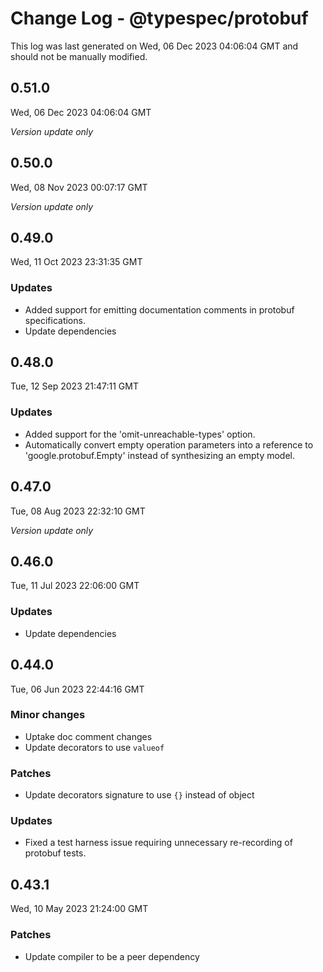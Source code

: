 # Change Log - @typespec/protobuf

This log was last generated on Wed, 06 Dec 2023 04:06:04 GMT and should not be manually modified.

## 0.51.0
Wed, 06 Dec 2023 04:06:04 GMT

_Version update only_

## 0.50.0
Wed, 08 Nov 2023 00:07:17 GMT

_Version update only_

## 0.49.0
Wed, 11 Oct 2023 23:31:35 GMT

### Updates

- Added support for emitting documentation comments in protobuf specifications.
- Update dependencies

## 0.48.0
Tue, 12 Sep 2023 21:47:11 GMT

### Updates

- Added support for the 'omit-unreachable-types' option.
- Automatically convert empty operation parameters into a reference to 'google.protobuf.Empty' instead of synthesizing an empty model.

## 0.47.0
Tue, 08 Aug 2023 22:32:10 GMT

_Version update only_

## 0.46.0
Tue, 11 Jul 2023 22:06:00 GMT

### Updates

- Update dependencies

## 0.44.0
Tue, 06 Jun 2023 22:44:16 GMT

### Minor changes

- Uptake doc comment changes
- Update decorators to use `valueof`

### Patches

- Update decorators signature to use `{}` instead of object

### Updates

- Fixed a test harness issue requiring unnecessary re-recording of protobuf tests.

## 0.43.1
Wed, 10 May 2023 21:24:00 GMT

### Patches

- Update compiler to be a peer dependency

